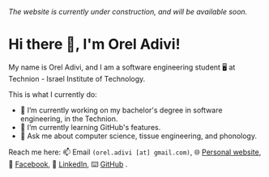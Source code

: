 _The website is currently under construction, and will be available soon._

# Hi there 👋, I'm Orel Adivi!
My name is Orel Adivi, and I am a software engineering student 🖥️ at Technion - Israel Institute of Technology.<!-- This is my CV 📄, in [English]() and in [Hebrew]().-->

This is what I currently do:
- 🔭 I’m currently working on my bachelor's degree in software engineering, in the Technion.
- 🌱 I’m currently learning GitHub's features.
- 💬 Ask me about computer science, tissue engineering, and phonology.

Reach me here: 📫 Email `(orel.adivi [at] gmail.com)`, 🌐 [Personal website](https://orel-adivi.github.io/), 📖 [Facebook](https://www.facebook.com/orel.adivi/), <!--🖼️ [Instagram](), -->💼 [LinkedIn](https://www.linkedin.com/in/orel-adivi/), ⌨️ [GitHub](https://github.com/orel-adivi) .
